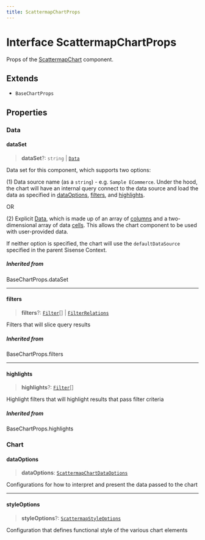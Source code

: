 ```yaml
---
title: ScattermapChartProps
---
```


# Interface ScattermapChartProps

Props of the [ScattermapChart](../functions/function.ScattermapChart.md) component.

## Extends

- `BaseChartProps`

## Properties

### Data

#### dataSet

> **dataSet**?: `string` \| [`Data`](../../sdk-data/interfaces/interface.Data.md)

Data set for this component, which supports two options:

(1) Data source name (as a `string`) - e.g. `Sample ECommerce`. Under the hood,
the chart will have an internal query connect to the data source
and load the data as specified in [dataOptions](interface.ScattermapChartProps.md#dataoptions), [filters](interface.ScattermapChartProps.md#filters), and [highlights](interface.ScattermapChartProps.md#highlights).

OR

(2) Explicit [Data](../../sdk-data/interfaces/interface.Data.md), which is made up of
an array of [columns](../../sdk-data/interfaces/interface.Column.md)
and a two-dimensional array of data [cells](../../sdk-data/interfaces/interface.Cell.md).
This allows the chart component to be used
with user-provided data.

If neither option is specified,
the chart will use the `defaultDataSource` specified in the parent Sisense Context.

##### Inherited from

BaseChartProps.dataSet

***

#### filters

> **filters**?: [`Filter`](../../sdk-data/interfaces/interface.Filter.md)[] \| [`FilterRelations`](../../sdk-data/interfaces/interface.FilterRelations.md)

Filters that will slice query results

##### Inherited from

BaseChartProps.filters

***

#### highlights

> **highlights**?: [`Filter`](../../sdk-data/interfaces/interface.Filter.md)[]

Highlight filters that will highlight results that pass filter criteria

##### Inherited from

BaseChartProps.highlights

### Chart

#### dataOptions

> **dataOptions**: [`ScattermapChartDataOptions`](interface.ScattermapChartDataOptions.md)

Configurations for how to interpret and present the data passed to the chart

***

#### styleOptions

> **styleOptions**?: [`ScattermapStyleOptions`](interface.ScattermapStyleOptions.md)

Configuration that defines functional style of the various chart elements
